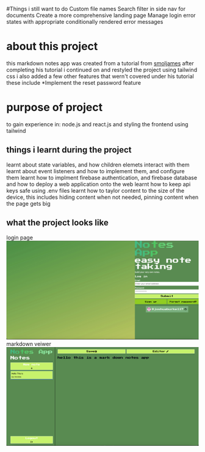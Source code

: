#Things i still want to do
Custom file names
Search filter in side nav for documents
Create a more comprehensive landing page
Manage login error states with appropriate conditionally rendered error messages


# about this project
this markdown notes app was created from a tutorial from [smoljames]("https://smoljames.com/")
after completing his tutorial i continued on and restyled the project using tailwind css
i also added a few other features that wern't covered under his tutorial these include
*Implement the reset password feature


# purpose of project
to gain experience in:
node.js and react.js
and styling the frontend using tailwind

## things i learnt during the project
learnt about state variables, and how children elemets interact with them
learnt about event listeners and how to implement them, and configure them
learnt how to implment firebase authentication, and firebase database
and how to deploy a web application onto the web
learnt how to keep api keys safe using .env files
learnt how to taylor content to the size of the device, this includes hiding content when not needed, pinning content when the page gets big


## what the project looks like
login page
![login page](public/login.png "loginpage")
markdown veiwer 
![markdown veiwer](public/markdownviewer.png "markdown veiwer ")


